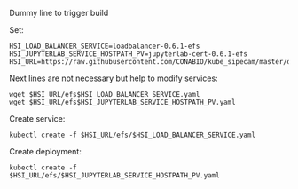 
Dummy line to trigger build

Set:

```
HSI_LOAD_BALANCER_SERVICE=loadbalancer-0.6.1-efs
HSI_JUPYTERLAB_SERVICE_HOSTPATH_PV=jupyterlab-cert-0.6.1-efs
HSI_URL=https://raw.githubusercontent.com/CONABIO/kube_sipecam/master/deployments/jupyterlab_cert/
```

Next lines are not necessary but help to modify services:

```
wget $HSI_URL/efs$HSI_LOAD_BALANCER_SERVICE.yaml
wget $HSI_URL/efs$HSI_JUPYTERLAB_SERVICE_HOSTPATH_PV.yaml
```

Create service:

```
kubectl create -f $HSI_URL/efs/$HSI_LOAD_BALANCER_SERVICE.yaml
```

Create deployment:

```
kubectl create -f $HSI_URL/efs/$HSI_JUPYTERLAB_SERVICE_HOSTPATH_PV.yaml
```
